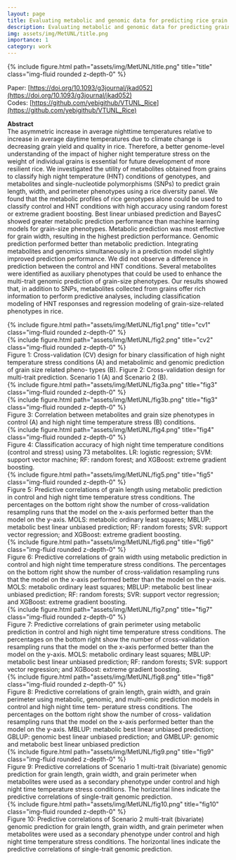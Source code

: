 ```yaml
---
layout: page
title: Evaluating metabolic and genomic data for predicting rice grain traits
description: Evaluating metabolic and genomic data for predicting grain traits under high night temperature stress in rice.
img: assets/img/MetUNL/title.png
importance: 1
category: work
---
```


<div class="row">
    <div class="col-sm mt-3 mt-md-0">
        {% include figure.html path="assets/img/MetUNL/title.png" title="title" class="img-fluid rounded z-depth-0" %}
    </div>
</div>

Paper: [https://doi.org/10.1093/g3journal/jkad052](https://doi.org/10.1093/g3journal/jkad052)  
Codes: [https://github.com/yebigithub/VTUNL_Rice](https://github.com/yebigithub/VTUNL_Rice)

<strong>Abstract</strong>  
The asymmetric increase in average nighttime temperatures relative to increase in average daytime temperatures due to climate change is decreasing grain yield and quality in rice. Therefore, a better genome-level understanding of the impact of higher night temperature stress on the weight of individual grains is essential for future development of more resilient rice. We investigated the utility of metabolites obtained from grains to classify high night temperature (HNT) conditions of genotypes, and metabolites and single-nucleotide polymorphisms (SNPs) to predict grain length, width, and perimeter phenotypes using a rice diversity panel. We found that the metabolic profiles of rice genotypes alone could be used to classify control and HNT conditions with high accuracy using random forest or extreme gradient boosting. Best linear unbiased prediction and BayesC showed greater metabolic prediction performance than machine learning models for grain-size phenotypes. Metabolic prediction was most effective for grain width, resulting in the highest prediction performance. Genomic prediction performed better than metabolic prediction. Integrating metabolites and genomics simultaneously in a prediction model slightly improved prediction performance. We did not observe a difference in prediction between the control and HNT conditions. Several metabolites were identified as auxiliary phenotypes that could be used to enhance the multi-trait genomic prediction of grain-size phenotypes. Our results showed that, in addition to SNPs, metabolites collected from grains offer rich information to perform predictive analyses, including classification modeling of HNT responses and regression modeling of grain-size-related phenotypes in rice.


<div class="row">
    <div class="col-sm mt-3 mt-md-0">
        {% include figure.html path="assets/img/MetUNL/fig1.png" title="cv1" class="img-fluid rounded z-depth-0" %}
    </div>
    <div class="col-sm mt-3 mt-md-3">
        {% include figure.html path="assets/img/MetUNL/fig2.png" title="cv2" class="img-fluid rounded z-depth-0" %}
    </div>

</div>
<div class="caption">
Figure 1: Cross-validation (CV) design for binary classification of high night temperature
stress conditions (A) and metabolimic and genomic prediction of grain size related pheno-
types (B). Figure 2: Cross-validation design for multi-trait prediction. Scenario 1 (A) and Scenario 2
(B).
</div>



<div class="row">
    <div class="col-sm mt-3 mt-md-0 d-flex align-items-center">
        {% include figure.html path="assets/img/MetUNL/fig3a.png" title="fig3" class="img-fluid rounded z-depth-0" %}
    </div>
    <div class="col-sm mt-3 mt-md-0 d-flex align-items-center">
        {% include figure.html path="assets/img/MetUNL/fig3b.png" title="fig3" class="img-fluid rounded z-depth-0" %}
    </div>
</div>
<div class="caption">
    Figure 3: Correlation between metabolites and grain size phenotypes in control (A) and high
night time temperature stress (B) conditions.
</div>



<div class="row">
    <div class="col-sm mt-3 mt-md-0">
        {% include figure.html path="assets/img/MetUNL/fig4.png" title="fig4" class="img-fluid rounded z-depth-0" %}
    </div>
</div>
<div class="caption">
Figure 4: Classification accuracy of high night time temperature conditions (control and
stress) using 73 metabolites. LR: logistic regression; SVM: support vector machine; RF:
random forest; and XGBoost: extreme gradient boosting.
</div>

<div class="row">
    <div class="col-sm mt-3 mt-md-0">
        {% include figure.html path="assets/img/MetUNL/fig5.png" title="fig5" class="img-fluid rounded z-depth-0" %}
    </div>
</div>
<div class="caption">
Figure 5: Predictive correlations of grain length using metabolic prediction in control and
high night time temperature stress conditions. The percentages on the bottom right show the
number of cross-validation resampling runs that the model on the x-axis performed better
than the model on the y-axis. MOLS: metabolic ordinary least squares; MBLUP: metabolic
best linear unbiased prediction; RF: random forests; SVR: support vector regression; and
XGBoost: extreme gradient boosting.
</div>

<div class="row">
    <div class="col-sm mt-3 mt-md-0">
        {% include figure.html path="assets/img/MetUNL/fig6.png" title="fig6" class="img-fluid rounded z-depth-0" %}
    </div>
</div>
<div class="caption">
Figure 6: Predictive correlations of grain width using metabolic prediction in control and
high night time temperature stress conditions. The percentages on the bottom right show the
number of cross-validation resampling runs that the model on the x-axis performed better
than the model on the y-axis. MOLS: metabolic ordinary least squares; MBLUP: metabolic
best linear unbiased prediction; RF: random forests; SVR: support vector regression; and
XGBoost: extreme gradient boosting.
</div>

<div class="row">
    <div class="col-sm mt-3 mt-md-0">
        {% include figure.html path="assets/img/MetUNL/fig7.png" title="fig7" class="img-fluid rounded z-depth-0" %}
    </div>
</div>
<div class="caption">
Figure 7: Predictive correlations of grain perimeter using metabolic prediction in control and
high night time temperature stress conditions. The percentages on the bottom right show the
number of cross-validation resampling runs that the model on the x-axis performed better
than the model on the y-axis. MOLS: metabolic ordinary least squares; MBLUP: metabolic
best linear unbiased prediction; RF: random forests; SVR: support vector regression; and
XGBoost: extreme gradient boosting.
</div>

<div class="row">
    <div class="col-sm mt-3 mt-md-0">
        {% include figure.html path="assets/img/MetUNL/fig8.png" title="fig8" class="img-fluid rounded z-depth-0" %}
    </div>
</div>
<div class="caption">
Figure 8: Predictive correlations of grain length, grain width, and grain perimeter using
metabolic, genomic, and multi-omic prediction models in control and high night time tem-
perature stress conditions. The percentages on the bottom right show the number of cross-
validation resampling runs that the model on the x-axis performed better than the model on
the y-axis. MBLUP: metabolic best linear unbiased prediction; GBLUP: genomic best linear
unbiased prediction; and GMBLUP: genomic and metabolic best linear unbiased prediction
</div>


<div class="row">
    <div class="col-sm mt-3 mt-md-0">
        {% include figure.html path="assets/img/MetUNL/fig9.png" title="fig9" class="img-fluid rounded z-depth-0" %}
    </div>
</div>
<div class="caption">
Figure 9: Predictive correlations of Scenario 1 multi-trait (bivariate) genomic prediction for
grain length, grain width, and grain perimeter when metabolites were used as a secondary
phenotype under control and high night time temperature stress conditions. The horizontal
lines indicate the predictive correlations of single-trait genomic prediction.
</div>


<div class="row">
    <div class="col-sm mt-3 mt-md-0">
        {% include figure.html path="assets/img/MetUNL/fig10.png" title="fig10" class="img-fluid rounded z-depth-0" %}
    </div>
</div>
<div class="caption">
Figure 10: Predictive correlations of Scenario 2 multi-trait (bivariate) genomic prediction for
grain length, grain width, and grain perimeter when metabolites were used as a secondary
phenotype under control and high night time temperature stress conditions. The horizontal
lines indicate the predictive correlations of single-trait genomic prediction.
</div>


